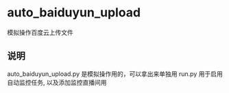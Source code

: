 # auto_baiduyun_upload
模拟操作百度云上传文件

## 说明

auto_baiduyun_upload.py 是模拟操作用的，可以拿出来单独用
run.py  用于启用自动监控任务, 以及添加监控直播间用